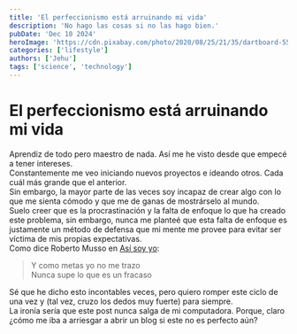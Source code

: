 ```yaml
---
title: 'El perfeccionismo está arruinando mi vida'
description: 'No hago las cosas si no las hago bien.'
pubDate: 'Dec 10 2024'
heroImage: 'https://cdn.pixabay.com/photo/2020/08/25/21/35/dartboard-5518058_1280.jpg'
categories: ['lifestyle']
authors: ['Jehu']
tags: ['science', 'technology']
---
```


# El perfeccionismo está arruinando mi vida   
Aprendiz de todo pero maestro de nada. Así me he visto desde que empecé a tener intereses.    
Constantemente me veo iniciando nuevos proyectos e ideando otros. Cada cuál más grande que el anterior.   
Sin embargo, la mayor parte de las veces soy incapaz de crear algo con lo que me sienta cómodo y que me de ganas de mostrárselo al mundo.    
Suelo creer que es la procrastinación y la falta de enfoque lo que ha creado este problema, sin embargo, nunca me planteé que esta falta de enfoque es justamente un método de defensa que mi mente me provee para evitar ser víctima de mis propias expectativas.    
Como dice Roberto Musso en [Así soy yo](https://www.youtube.com/watch?v=1pU-hRKsPq4):   
> Y como metas yo no me trazo   
> Nunca supe lo que es un fracaso   

Sé que he dicho esto incontables veces, pero quiero romper este ciclo de una vez y (tal vez, cruzo los dedos muy fuerte) para siempre.   
La ironía sería que este post nunca salga de mi computadora. Porque, claro ¿cómo me iba a arriesgar a abrir un blog si este no es perfecto aún?   
   
